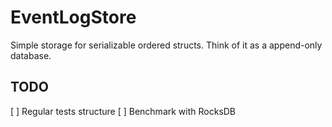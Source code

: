 # EventLogStore

Simple storage for serializable ordered structs. Think of it as a append-only database.

## TODO
[ ] Regular tests structure
[ ] Benchmark with RocksDB
